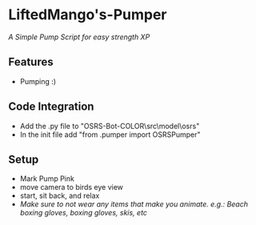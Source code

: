 # LiftedMango's-Pumper
<i>A Simple Pump Script for easy strength XP</i>
## Features
- Pumping :)


## Code Integration

- Add the .py file to "OSRS-Bot-COLOR\src\model\osrs"
- In the init file add "from .pumper import OSRSPumper"

## Setup
- Mark Pump Pink
- move camera to birds eye view
- start, sit back, and relax
- *Make sure to not wear any items that make you animate. e.g.: Beach boxing gloves, boxing gloves, skis, etc*
